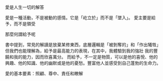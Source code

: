 
愛是人生一切的解答

愛是一種活動，不是被動的感情。它是「屹立於」而不是「墜入」。
愛主要是給予，而不是領受

那麼何謂給予呢

書中提到，常見的解讀是放棄某修東西，底層邏輯是「被剝奪的」和「作出犧牲」
但我們也能理解為，給予是最高能力的表現，在其中，我體驗到我的強壯 我的豐饒和我的能力，因而欣喜萬分。
而給予，不一定是物質，可以是他的喜悅、他的興趣、他的知識、他的幽默或是他的憂愁。豐富他人並感受到自己蓬勃的生命力。

愛的基本要素：照顧、尊中、責任和瞭解